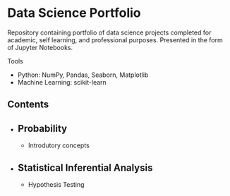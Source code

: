 # Data Science Portfolio

Repository containing portfolio of data science projects completed for academic, self learning, and professional purposes. Presented in the form of Jupyter Notebooks.

Tools

- Python: NumPy, Pandas, Seaborn, Matplotlib
- Machine Learning: scikit-learn

## Contents
- ## Probability
    - Introdutory concepts
  
- ## Statistical Inferential Analysis
    - Hypothesis Testing
